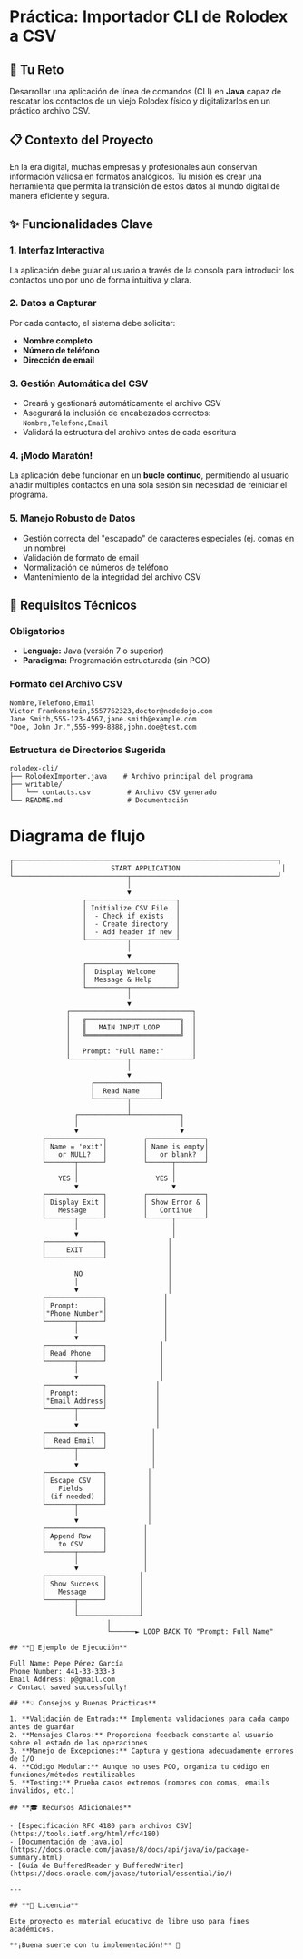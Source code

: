 # **Práctica: Importador CLI de Rolodex a CSV**

## **🎯 Tu Reto**

Desarrollar una aplicación de línea de comandos (CLI) en **Java** capaz de rescatar los contactos de un viejo Rolodex físico y digitalizarlos en un práctico archivo CSV.

## **📋 Contexto del Proyecto**

En la era digital, muchas empresas y profesionales aún conservan información valiosa en formatos analógicos. Tu misión es crear una herramienta que permita la transición de estos datos al mundo digital de manera eficiente y segura.

## **✨ Funcionalidades Clave**

### **1. Interfaz Interactiva**
La aplicación debe guiar al usuario a través de la consola para introducir los contactos uno por uno de forma intuitiva y clara.

### **2. Datos a Capturar**
Por cada contacto, el sistema debe solicitar:
- **Nombre completo**
- **Número de teléfono**
- **Dirección de email**

### **3. Gestión Automática del CSV**
- Creará y gestionará automáticamente el archivo CSV
- Asegurará la inclusión de encabezados correctos: `Nombre,Telefono,Email`
- Validará la estructura del archivo antes de cada escritura

### **4. ¡Modo Maratón!**
La aplicación debe funcionar en un **bucle continuo**, permitiendo al usuario añadir múltiples contactos en una sola sesión sin necesidad de reiniciar el programa.

### **5. Manejo Robusto de Datos**
- Gestión correcta del "escapado" de caracteres especiales (ej. comas en un nombre)
- Validación de formato de email
- Normalización de números de teléfono
- Mantenimiento de la integridad del archivo CSV

## **🔧 Requisitos Técnicos**

### **Obligatorios**
- **Lenguaje:** Java (versión 7 o superior)
- **Paradigma:** Programación estructurada (sin POO)

### **Formato del Archivo CSV**
```csv
Nombre,Telefono,Email
Victor Frankenstein,5557762323,doctor@nodedojo.com
Jane Smith,555-123-4567,jane.smith@example.com
"Doe, John Jr.",555-999-8888,john.doe@test.com
```

### **Estructura de Directorios Sugerida**
```
rolodex-cli/
├── RolodexImporter.java    # Archivo principal del programa
├── writable/
│   └── contacts.csv         # Archivo CSV generado
└── README.md                # Documentación
```

# Diagrama de flujo

```
┌─────────────────────────────────────────────────────────────────┐
│                        START APPLICATION                         │
└────────────────────────────┬────────────────────────────────────┘
                             │
                             ▼
                  ┌──────────────────────┐
                  │ Initialize CSV File  │
                  │  - Check if exists   │
                  │  - Create directory  │
                  │  - Add header if new │
                  └──────────┬───────────┘
                             │
                             ▼
                  ┌──────────────────────┐
                  │  Display Welcome     │
                  │  Message & Help      │
                  └──────────┬───────────┘
                             │
                             ▼
              ┌──────────────────────────────┐
              │   ╔═══════════════════════╗  │
              │   ║   MAIN INPUT LOOP     ║  │
              │   ╚═══════════════════════╝  │
              │                              │
              │   Prompt: "Full Name:"       │
              └──────────────┬───────────────┘
                             │
                             ▼
                    ┌────────────────┐
                    │  Read Name     │
                    └────────┬───────┘
                             │
                ┌────────────┴────────────┐
                │                         │
                ▼                         ▼
        ┌──────────────┐         ┌──────────────┐
        │ Name = 'exit'│         │ Name is empty│
        │   or NULL?   │         │   or blank?  │
        └───────┬──────┘         └──────┬───────┘
                │                       │
            YES │                   YES │
                ▼                       ▼
        ┌──────────────┐         ┌──────────────┐
        │ Display Exit │         │ Show Error & │
        │   Message    │         │   Continue   │
        └───────┬──────┘         └──────┬───────┘
                │                       │
                ▼                       │
        ┌──────────────┐               │
        │     EXIT     │               │
        └──────────────┘               │
                                       │
                NO                     │
                │                      │
                ▼                      │
        ┌──────────────┐              │
        │ Prompt:      │              │
        │"Phone Number"│              │
        └───────┬──────┘              │
                │                     │
                ▼                     │
        ┌──────────────┐             │
        │ Read Phone   │             │
        └───────┬──────┘             │
                │                    │
                ▼                    │
        ┌──────────────┐            │
        │ Prompt:      │            │
        │"Email Address│            │
        └───────┬──────┘            │
                │                   │
                ▼                   │
        ┌──────────────┐           │
        │  Read Email  │           │
        └───────┬──────┘           │
                │                  │
                ▼                  │
        ┌──────────────┐          │
        │ Escape CSV   │          │
        │   Fields     │          │
        │ (if needed)  │          │
        └───────┬──────┘          │
                │                 │
                ▼                 │
        ┌──────────────┐         │
        │ Append Row   │         │
        │   to CSV     │         │
        └───────┬──────┘         │
                │                │
                ▼                │
        ┌──────────────┐        │
        │ Show Success │        │
        │   Message    │        │
        └───────┬──────┘        │
                │               │
                └───────────────┘
                        │
                        └──────► LOOP BACK TO "Prompt: Full Name"

## **🚀 Ejemplo de Ejecución**

Full Name: Pepe Pérez García
Phone Number: 441-33-333-3
Email Address: p@gmail.com                
✓ Contact saved successfully!

## **💡 Consejos y Buenas Prácticas**

1. **Validación de Entrada:** Implementa validaciones para cada campo antes de guardar
2. **Mensajes Claros:** Proporciona feedback constante al usuario sobre el estado de las operaciones
3. **Manejo de Excepciones:** Captura y gestiona adecuadamente errores de I/O
4. **Código Modular:** Aunque no uses POO, organiza tu código en funciones/métodos reutilizables
5. **Testing:** Prueba casos extremos (nombres con comas, emails inválidos, etc.)

## **🎓 Recursos Adicionales**

- [Especificación RFC 4180 para archivos CSV](https://tools.ietf.org/html/rfc4180)
- [Documentación de java.io](https://docs.oracle.com/javase/8/docs/api/java/io/package-summary.html)
- [Guía de BufferedReader y BufferedWriter](https://docs.oracle.com/javase/tutorial/essential/io/)

---

## **📄 Licencia**

Este proyecto es material educativo de libre uso para fines académicos.

**¡Buena suerte con tu implementación!** 🚀
